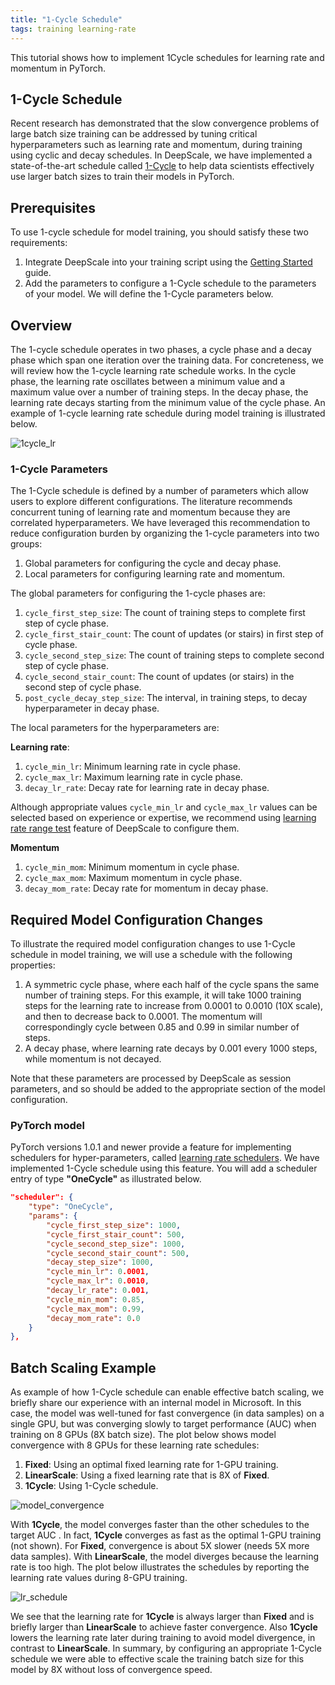 ```yaml
---
title: "1-Cycle Schedule"
tags: training learning-rate
---
```


This tutorial shows how to implement 1Cycle schedules for learning rate and
momentum in PyTorch.

## 1-Cycle Schedule
Recent research has demonstrated that the slow convergence problems of large
batch size training can be addressed by tuning critical hyperparameters such
as learning rate and momentum, during training using cyclic and decay
schedules. In DeepScale, we have implemented a state-of-the-art schedule called
[1-Cycle](https://arxiv.org/abs/1803.09820) to help data scientists
effectively use larger batch sizes to train their models in PyTorch.

## Prerequisites

To use 1-cycle schedule for model training, you should satisfy these two requirements:

1. Integrate DeepScale into your training script using the [Getting
Started](/getting-started/) guide.
2. Add the parameters to configure a 1-Cycle schedule to the parameters of your
model. We will define the 1-Cycle parameters below.

## Overview
The 1-cycle schedule operates in two phases, a cycle phase and a decay phase
which span one iteration over the training data. For concreteness, we will
review how the 1-cycle learning rate schedule works. In the cycle phase,
the learning rate oscillates between a minimum value and a maximum value over a
number of training steps. In the decay phase, the learning rate decays starting
from the minimum value of the cycle phase. An example of 1-cycle learning rate
schedule during model training is illustrated below.

![1cycle_lr](/assets/images/1cycle_lr.png)

### 1-Cycle Parameters

The 1-Cycle schedule is defined by a number of parameters which allow users
to explore different configurations. The literature recommends concurrent tuning
of learning rate and momentum because they are correlated hyperparameters. We
have leveraged this recommendation to reduce configuration burden by organizing
the 1-cycle parameters into two groups:

1. Global parameters for configuring the cycle and decay phase.
2. Local parameters for configuring learning rate and momentum.

The global parameters for configuring the 1-cycle phases are:

1. `cycle_first_step_size`: The count of training steps to complete first step of cycle phase.
2. `cycle_first_stair_count`: The count of updates (or stairs) in first step of cycle phase.
3. `cycle_second_step_size`: The count of training steps to complete second step of cycle phase.
4. `cycle_second_stair_count`: The count of updates (or stairs) in the second step of cycle phase.
5. `post_cycle_decay_step_size`: The interval, in training steps, to decay hyperparameter in decay phase.

The local parameters for the hyperparameters are:

**Learning rate**:

1. `cycle_min_lr`: Minimum learning rate in cycle phase.
2. `cycle_max_lr`: Maximum learning rate in cycle phase.
3. `decay_lr_rate`: Decay rate for learning rate in decay phase.

Although appropriate values `cycle_min_lr` and `cycle_max_lr` values can be
selected based on experience or expertise,  we recommend using [learning rate
range test](/tutorials/lrrt/) feature of DeepScale to configure them.

**Momentum**
1. `cycle_min_mom`: Minimum momentum in cycle phase.
2. `cycle_max_mom`: Maximum momentum in cycle phase.
3. `decay_mom_rate`: Decay rate for momentum in decay phase.

## Required Model Configuration Changes

To illustrate the required model configuration changes to use 1-Cycle schedule
in model training, we will use a schedule with the following properties:

1. A symmetric cycle phase, where each half of the cycle spans the same number
of training steps.  For this example, it will take 1000 training steps for the
learning rate to increase from 0.0001 to 0.0010 (10X scale), and then to
decrease back to 0.0001. The momentum will correspondingly cycle between 0.85
and 0.99 in similar number of steps.
2. A decay phase, where learning rate decays by 0.001 every 1000 steps, while
momentum is not decayed.

Note that these parameters are processed by DeepScale as session parameters,
and so should be added to the appropriate section of the model configuration.

### **PyTorch model**

PyTorch versions 1.0.1 and newer provide a feature for implementing schedulers
for hyper-parameters, called  [learning rate
  schedulers](https://pytorch.org/docs/stable/_modules/torch/optim/lr_scheduler.html).
  We have implemented 1-Cycle schedule using this feature.  You will add a
  scheduler entry of type **"OneCycle"** as illustrated below.

```json
"scheduler": {
    "type": "OneCycle",
    "params": {
        "cycle_first_step_size": 1000,
        "cycle_first_stair_count": 500,
        "cycle_second_step_size": 1000,
        "cycle_second_stair_count": 500,
        "decay_step_size": 1000,
        "cycle_min_lr": 0.0001,
        "cycle_max_lr": 0.0010,
        "decay_lr_rate": 0.001,
        "cycle_min_mom": 0.85,
        "cycle_max_mom": 0.99,
        "decay_mom_rate": 0.0
    }
},
```

## Batch Scaling Example

As example of how 1-Cycle schedule can enable effective batch scaling, we
briefly share our experience with an internal model in Microsoft. In this case,
the model was well-tuned for fast convergence (in data samples) on a single
GPU, but was converging slowly to target performance (AUC) when training on 8
GPUs (8X batch size). The plot below shows model convergence with 8 GPUs for
these learning rate schedules:

1. **Fixed**: Using an optimal fixed learning rate for 1-GPU training.
2. **LinearScale**: Using a fixed learning rate that is 8X of **Fixed**.
3. **1Cycle**: Using 1-Cycle schedule.

![model_convergence](/assets/images/model_convergence.png)

With **1Cycle**, the model converges faster than the other schedules to the
target AUC . In fact, **1Cycle** converges as fast as the optimal 1-GPU
training (not shown). For **Fixed**,  convergence is about 5X slower (needs 5X
more data samples). With **LinearScale**, the model diverges because the
learning rate is too high. The plot below illustrates the schedules by
reporting the learning rate values during 8-GPU training.

![lr_schedule](/assets/images/lr_schedule.png)

We see that the learning rate for **1Cycle** is always larger than **Fixed**
and is briefly larger than **LinearScale** to achieve faster convergence. Also
**1Cycle** lowers the learning rate later during training to avoid model
divergence, in contrast to **LinearScale**. In summary, by configuring an
appropriate 1-Cycle schedule we were able to effective scale the training batch
size for this model by 8X without loss of convergence speed.

